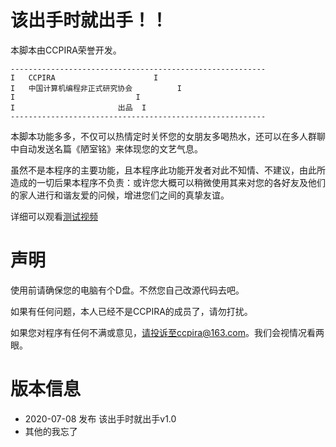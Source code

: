# 该出手时就出手！！

本脚本由CCPIRA荣誉开发。
```
---------------------------------------------------------
I	CCPIRA						I
I	中国计算机编程非正式研究协会			I
I							I
I						出品	I
---------------------------------------------------------
```
本脚本功能多多，不仅可以热情定时关怀您的女朋友多喝热水，还可以在多人群聊中自动发送名篇《陋室铭》来体现您的文艺气息。

虽然不是本程序的主要功能，且本程序此功能开发者对此不知情、不建议，由此所造成的一切后果本程序不负责：或许您大概可以稍微使用其来对您的各好友及他们的家人进行和谐友爱的问候，增进您们之间的真挚友谊。

详细可以观看[测试视频](https://e0selmy4v.github.io/everyone-abuse/demo.mp4)

# 声明

使用前请确保您的电脑有个D盘。不然您自己改源代码去吧。

如果有任何问题，本人已经不是CCPIRA的成员了，请勿打扰。

如果您对程序有任何不满或意见，请投诉至ccpira@163.com。我们会视情况看两眼。

# 版本信息

- 2020-07-08 发布 该出手时就出手v1.0
- 其他的我忘了
